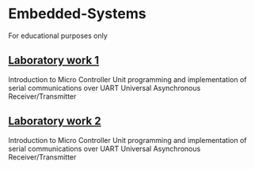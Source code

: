# Embedded-Systems
For educational purposes only 

## [Laboratory work 1 ](https://github.com/bircumaxim/embedded-systems/blob/master/Lab1/report/report.pdf)
 Introduction to Micro Controller Unit programming and implementation of serial communications over UART Universal Asynchronous Receiver/Transmitter
 
 ## [Laboratory work 2 ](https://github.com/bircumaxim/embedded-systems/blob/master/Lab2/report/report.pdf)
 Introduction to Micro Controller Unit programming and implementation of serial communications over UART Universal Asynchronous Receiver/Transmitter
